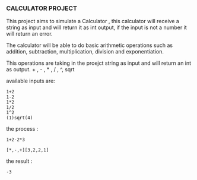 ### CALCULATOR PROJECT

This project aims to simulate a Calculator , this calculator will receive a string as input and will return it as int output, if the input is not a number it will return an error. 

The calculator will be able to do basic arithmetic operations such as addition, subtraction, multiplication, division and exponentiation.


This operations are taking in the proejct string as input and will return an int as output.
    + , - , * , / , ^, sqrt

  
available inputs are:

    1+2
    1-2
    1*2
    1/2
    1^2
    (1)sqrt(4)

the process :

    1+2-2*3

    [*,-,+][3,2,2,1]



the result :
    
    -3